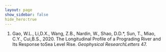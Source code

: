 ```yaml
---
layout: page
show_sidebar: false
hide_hero:true
---
```


1. Gao, W.L., Li,D.X., Wang, Z.B., Nardin, W., Shao, D.D.*, Sun, T., Miao, C.Y., Cui,B.S., 2020. The Longitudinal Profile of a Prograding River and Its Response toSea Level Rise. *Geophysical ResearchLetters* 47.
